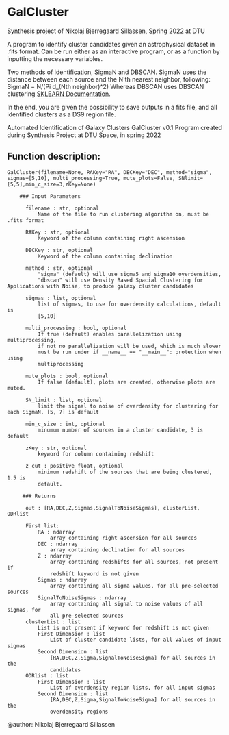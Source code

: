 # GalCluster
Synthesis project of Nikolaj Bjerregaard Sillassen, Spring 2022 at DTU

A program to identify cluster candidates given an astrophysical dataset in .fits format.
Can be run either as an interactive program, or as a function by inputting the necessary variables.

Two methods of identification, SigmaN and DBSCAN.
SigmaN uses the distance between each source and the N'th nearest neighbor, following:
SigmaN = N/(Pi d_(Nth neighbor)^2)
Whereas DBSCAN uses DBSCAN clustering [SKLEARN Documentation](https://scikit-learn.org/stable/modules/generated/sklearn.cluster.DBSCAN.html).

In the end, you are given the possibility to save outputs in a fits file, and all identified clusters as a DS9 region file.

Automated Identification of Galaxy Clusters
GalCluster v0.1
Program created during Synthesis Project at DTU Space, in spring 2022
    
## Function description:
```     
GalCluster(filename=None, RAKey="RA", DECKey="DEC", method="sigma", sigmas=[5,10], multi_processing=True, mute_plots=False, SNlimit=[5,5],min_c_size=3,zKey=None)

    ### Input Parameters

      filename : str, optional
          Name of the file to run clustering algorithm on, must be .fits format 
      
      RAKey : str, optional
          Keyword of the column containing right ascension
        
      DECKey : str, optional
          Keyword of the column containing declination

      method : str, optional 
          "sigma" (default) will use sigma5 and sigma10 overdensities,
          "dbscan" will use Density Based Spacial Clustering for Applications with Noise, to produce galaxy cluster candidates

      sigmas : list, optional
          list of sigmas, to use for overdensity calculations, default is 
          [5,10]

      multi_processing : bool, optional 
          If true (default) enables parallelization using multiprocessing, 
          if not no parallelization will be used, which is much slower 
          must be run under if __name__ == "__main__": protection when using 
          multiprocessing 

      mute_plots : bool, optional 
          If false (default), plots are created, otherwise plots are muted. 

      SN_limit : list, optional
          limit the signal to noise of overdensity for clustering for each SigmaN, [5, 7] is default

      min_c_size : int, optional 
          minumum number of sources in a cluster candidate, 3 is default

      zKey : str, optional
          keyword for column containing redshift

      z_cut : positive float, optional 
          minimum redshift of the sources that are being clustered, 1.5 is 
          default. 

     ### Returns

      out : [RA,DEC,Z,Sigmas,SignalToNoiseSigmas], clusterList, ODRlist

      First list:
          RA : ndarray 
              array containing right ascension for all sources
          DEC : ndarray
              array containing declination for all sources
          Z : ndarray
              array containing redshifts for all sources, not present if 
              redshift keyword is not given
          Sigmas : ndarray
              array containing all sigma values, for all pre-selected sources
          SignalToNoiseSigmas : ndarray
              array containing all signal to noise values of all sigmas, for 
              all pre-selected sources
      clusterList : list
          List is not present if keyword for redshift is not given
          First Dimension : list
              List of cluster candidate lists, for all values of input sigmas
          Second Dimension : list
              [RA,DEC,Z,Sigma,SignalToNoiseSigma] for all sources in the
              candidates
      ODRlist : list
          First Dimension : list
              List of overdensity region lists, for all input sigmas
          Second Dimension : list
              [RA,DEC,Z,Sigma,SignalToNoiseSigma] for all sources in the
              overdensity regions
```

  @author: Nikolaj Bjerregaard Sillassen
